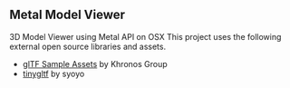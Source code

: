 ## Metal Model Viewer
3D Model Viewer using Metal API on OSX
This project uses the following external open source libraries and assets.
* [glTF Sample Assets](https://github.com/KhronosGroup/glTF-Sample-Assets) by Khronos Group
* [tinygltf](https://github.com/) by syoyo 